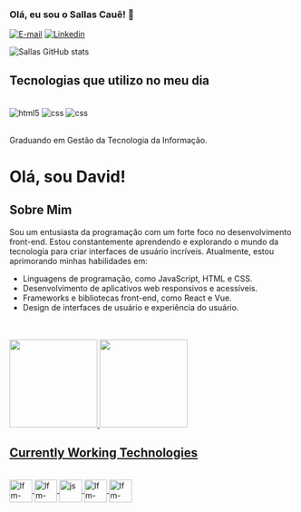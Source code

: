 ### Olá, eu sou o Sallas Cauê! 👋
[![E-mail](https://img.shields.io/badge/Gmail-D14836?style=for-the-badge&logo=gmail&logoColor=white)](https://mail.google.com/mail/u/1/#inbox) 
[![Linkedin](https://img.shields.io/badge/LinkedIn-0077B5?style=for-the-badge&logo=linkedin&logoColor=white)](https://www.linkedin.com/in/sallas-cau%C3%AA-diana-ara%C3%BAjo-4324231b5/)

![Sallas GitHub stats](https://github-readme-stats.vercel.app/api?username=sallas-caue&show_icons=true&theme=transparent)

## Tecnologias que utilizo no meu dia
<div style="display: inline_block"><br/>
    <img align="center" alt="html5" src="https://img.shields.io/badge/HTML5-E34F26?style=for-the-badge&logo=html5&logoColor=white">
    <img align="center" alt="css" src="https://img.shields.io/badge/CSS-239120?&style=for-the-badge&logo=css3&logoColor=white">
    <img align="center" alt="css" src="https://img.shields.io/badge/Python-3776AB?style=for-the-badge&logo=python&logoColor=white">
</div><br/>

Graduando em Gestão da Tecnologia da Informação.




# Olá, sou David!

## Sobre Mim

Sou um entusiasta da programação com um forte foco no desenvolvimento front-end. Estou constantemente aprendendo e explorando o mundo da tecnologia para criar interfaces de usuário incríveis. Atualmente, estou aprimorando minhas habilidades em:

- Linguagens de programação, como JavaScript, HTML e CSS.
- Desenvolvimento de aplicativos web responsivos e acessíveis.
- Frameworks e bibliotecas front-end, como React e Vue.
- Design de interfaces de usuário e experiência do usuário.



<br>
</div>
  <br/>
  <a href="https://github.com/davidgabriel23">
  <img height="155em" src="https://github-readme-stats.vercel.app/api?username=sallas-caue&show_icons=true&theme=codeSTACKr&include_all_commits=true&count_private=true"/>
  <img height="155em" src="https://github-readme-stats.vercel.app/api/top-langs/?username=sallas-caue&layout=compact&langs_count=7&theme=codeSTACKr"/>
  <br/>
</div>

## Currently Working Technologies
<div style="display: inline_block"><br>
  <img align="center" alt="lfm-Html5" height="40" width="40" src="https://cdn.jsdelivr.net/gh/devicons/devicon/icons/html5/html5-original.svg">
  <img align="center" alt="lfm-CSS3" height="40" width="40" src="https://cdn.jsdelivr.net/gh/devicons/devicon/icons/css3/css3-original.svg">
  <img align="center" alt="js" height="40" width="40" src="https://cdn.jsdelivr.net/gh/devicons/devicon/icons/javascript/javascript-original.svg">
  <img align="center" alt="lfm-Git" height="40" width="40" src="https://cdn.jsdelivr.net/gh/devicons/devicon/icons/git/git-original.svg">
  <img align="center" alt="lfm-VSCode" height="40" width="40" src="https://cdn.jsdelivr.net/gh/devicons/devicon/icons/vscode/vscode-original.svg">
</div>
<br/>
